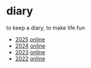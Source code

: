 # diary

to keep a diary, to make life fun

- [2025] [online][2025-online]
- [2024] [online][2024-online]
- [2023] [online][2023-online]
- [2022] [online][2022-online]

[2022]: ./2022/
[2022-online]: https://draugus.github.io/diary/2022/
[2023]: ./2023/
[2023-online]: https://draugus.github.io/diary/2023/
[2024]: ./2024/
[2024-online]: https://draugus.github.io/diary/2024/
[2025]: ./2025/
[2025-online]: https://draugus.github.io/diary/2025/
